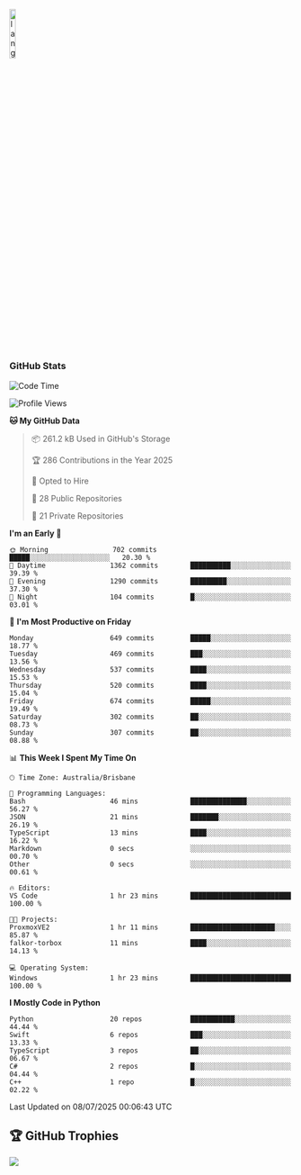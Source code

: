 <p align="left"><img width=15%" src="https://github.com/alansmathew/alansmathew/raw/master/lang.gif" alt="lang image here" /></p>

# <h3 align="left">GitHub Stats</h3>

<!--START_SECTION:waka-->
![Code Time](http://img.shields.io/badge/Code%20Time-591%20hrs%2026%20mins-blue)

![Profile Views](http://img.shields.io/badge/Profile%20Views-1-blue)

**🐱 My GitHub Data** 

> 📦 261.2 kB Used in GitHub's Storage 
 > 
> 🏆 286 Contributions in the Year 2025
 > 
> 💼 Opted to Hire
 > 
> 📜 28 Public Repositories 
 > 
> 🔑 21 Private Repositories 
 > 
**I'm an Early 🐤** 

```text
🌞 Morning                702 commits         █████░░░░░░░░░░░░░░░░░░░░   20.30 % 
🌆 Daytime                1362 commits        ██████████░░░░░░░░░░░░░░░   39.39 % 
🌃 Evening                1290 commits        █████████░░░░░░░░░░░░░░░░   37.30 % 
🌙 Night                  104 commits         █░░░░░░░░░░░░░░░░░░░░░░░░   03.01 % 
```
📅 **I'm Most Productive on Friday** 

```text
Monday                   649 commits         █████░░░░░░░░░░░░░░░░░░░░   18.77 % 
Tuesday                  469 commits         ███░░░░░░░░░░░░░░░░░░░░░░   13.56 % 
Wednesday                537 commits         ████░░░░░░░░░░░░░░░░░░░░░   15.53 % 
Thursday                 520 commits         ████░░░░░░░░░░░░░░░░░░░░░   15.04 % 
Friday                   674 commits         █████░░░░░░░░░░░░░░░░░░░░   19.49 % 
Saturday                 302 commits         ██░░░░░░░░░░░░░░░░░░░░░░░   08.73 % 
Sunday                   307 commits         ██░░░░░░░░░░░░░░░░░░░░░░░   08.88 % 
```


📊 **This Week I Spent My Time On** 

```text
🕑︎ Time Zone: Australia/Brisbane

💬 Programming Languages: 
Bash                     46 mins             ██████████████░░░░░░░░░░░   56.27 % 
JSON                     21 mins             ███████░░░░░░░░░░░░░░░░░░   26.19 % 
TypeScript               13 mins             ████░░░░░░░░░░░░░░░░░░░░░   16.22 % 
Markdown                 0 secs              ░░░░░░░░░░░░░░░░░░░░░░░░░   00.70 % 
Other                    0 secs              ░░░░░░░░░░░░░░░░░░░░░░░░░   00.61 % 

🔥 Editors: 
VS Code                  1 hr 23 mins        █████████████████████████   100.00 % 

🐱‍💻 Projects: 
ProxmoxVE2               1 hr 11 mins        █████████████████████░░░░   85.87 % 
falkor-torbox            11 mins             ████░░░░░░░░░░░░░░░░░░░░░   14.13 % 

💻 Operating System: 
Windows                  1 hr 23 mins        █████████████████████████   100.00 % 
```

**I Mostly Code in Python** 

```text
Python                   20 repos            ███████████░░░░░░░░░░░░░░   44.44 % 
Swift                    6 repos             ███░░░░░░░░░░░░░░░░░░░░░░   13.33 % 
TypeScript               3 repos             ██░░░░░░░░░░░░░░░░░░░░░░░   06.67 % 
C#                       2 repos             █░░░░░░░░░░░░░░░░░░░░░░░░   04.44 % 
C++                      1 repo              █░░░░░░░░░░░░░░░░░░░░░░░░   02.22 % 
```




 Last Updated on 08/07/2025 00:06:43 UTC
<!--END_SECTION:waka-->

## 🏆 GitHub Trophies

![](https://github-profile-trophy.vercel.app/?username=samh06&theme=discord&no-frame=true&no-bg=false&margin-w=4)

